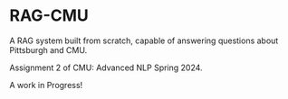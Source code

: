 # RAG-CMU
A RAG system built from scratch, capable of answering questions about Pittsburgh and CMU.

Assignment 2 of CMU: Advanced NLP Spring 2024.

A work in Progress!
